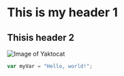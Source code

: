 # This is my header 1
## Thisis header 2
![Image of Yaktocat](https://octodex.github.com/images/yaktocat.png)
``` javascript
var myVar = "Hello, world!";
```
